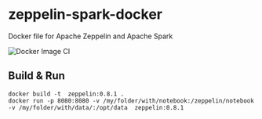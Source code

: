 # zeppelin-spark-docker
Docker file for Apache Zeppelin and Apache Spark

![Docker Image CI](https://github.com/sammyrulez/zeppelin-spark-docker/workflows/Docker%20Image%20CI/badge.svg)


## Build & Run

```
docker build -t  zeppelin:0.8.1 .
docker run -p 8080:8080 -v /my/folder/with/notebook:/zeppelin/notebook -v /my/folder/with/data/:/opt/data  zeppelin:0.8.1
```
